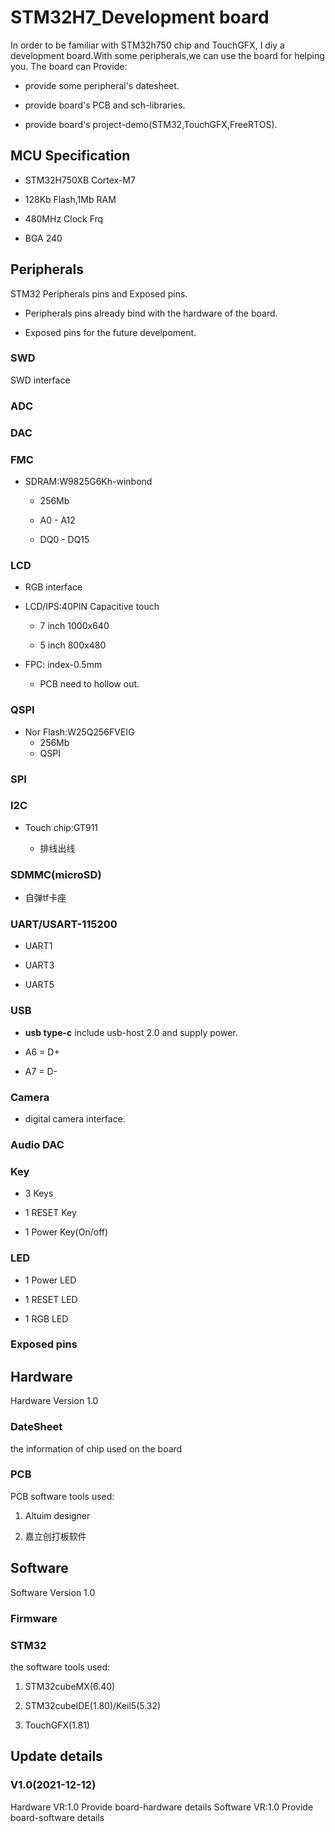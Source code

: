 # STM32H7_Development board

In order to be familiar with STM32h750 chip and TouchGFX, I diy a development board.With some peripherals,we can use the board for helping you.
The board can Provide:

+ provide some peripheral's datesheet.
  
+ provide board's PCB and sch-libraries.

+ provide board's project-demo(STM32,TouchGFX,FreeRTOS).

## MCU Specification

+ STM32H750XB Cortex-M7

+ 128Kb Flash,1Mb RAM

+ 480MHz Clock Frq

+ BGA 240

## Peripherals

STM32 Peripherals pins and Exposed pins.

+ Peripherals pins already bind with the hardware of the board.

+ Exposed pins for the future develpoment.

### SWD

SWD interface

### ADC

### DAC

### FMC

+ SDRAM:W9825G6Kh-winbond

  + 256Mb

  + A0 - A12

  + DQ0 - DQ15

### LCD

+ RGB interface

+ LCD/IPS:40PIN  Capacitive touch
  
  + 7 inch 1000x640

  + 5 inch 800x480

+ FPC: index-0.5mm
  + PCB need to hollow out.

### QSPI

+ Nor Flash:W25Q256FVEIG
  + 256Mb
  + QSPI  

### SPI

### I2C

+ Touch chip:GT911

  + 排线出线

### SDMMC(microSD)

+ 自弹tf卡座

### UART/USART-115200

+ UART1

+ UART3

+ UART5

### USB

+ **usb type-c** include usb-host 2.0 and supply power.

+ A6 = D+

+ A7 = D-

### Camera

+ digital camera interface.

### Audio DAC

### Key

+ 3 Keys

+ 1 RESET Key

+ 1 Power Key(On/off)

### LED

+ 1 Power LED

+ 1 RESET LED

+ 1 RGB LED

### Exposed pins

## Hardware

Hardware Version 1.0

### DateSheet

the information of chip used on the board

### PCB

PCB software tools used:

1. Altuim designer

2. 嘉立创打板软件

## Software

Software Version 1.0

### Firmware

### STM32

the software tools used:

1. STM32cubeMX(6.40)

2. STM32cubeIDE(1.80)/Keil5(5.32)

3. TouchGFX(1.81)

## Update details

### V1.0(2021-12-12)

Hardware VR:1.0
Provide board-hardware details
Software VR:1.0
Provide board-software details
